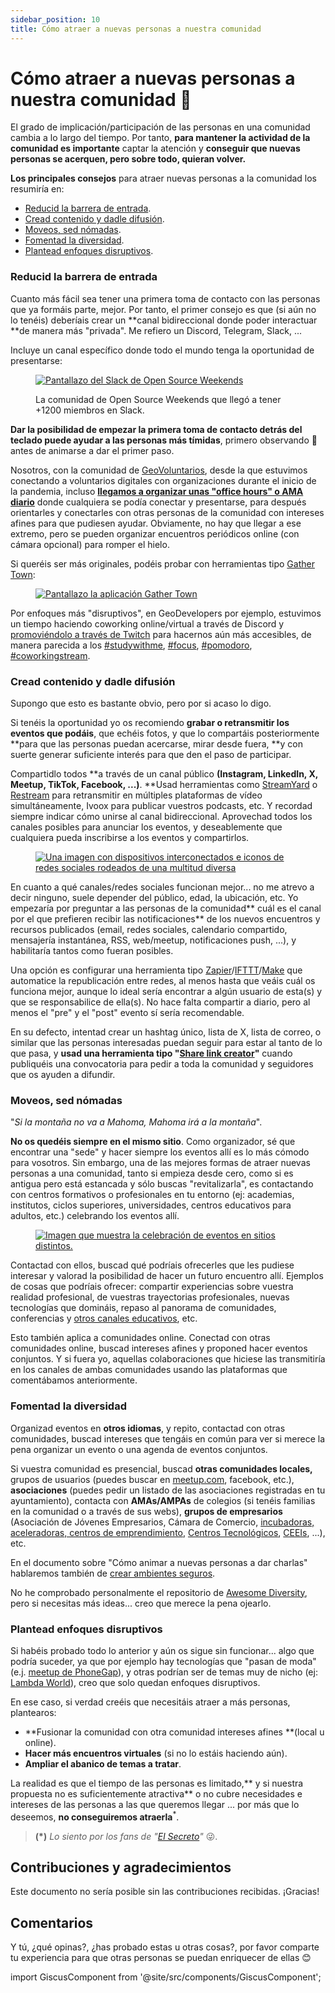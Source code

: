 ```yaml
---
sidebar_position: 10
title: Cómo atraer a nuevas personas a nuestra comunidad
---
```

# Cómo atraer a nuevas personas a nuestra comunidad 🧲

El grado de implicación/participación de las personas en una comunidad cambia a lo largo del tiempo. Por tanto, **para mantener la actividad de la comunidad es importante** captar la atención y **conseguir que nuevas personas se acerquen, pero sobre todo, quieran volver.**

**Los principales consejos** para atraer nuevas personas a la comunidad los resumiría en:

* [Reducid la barrera de entrada](#reducid-la-barrera-de-entrada).
* [Cread contenido y dadle difusión](#cread-contenido-y-dadle-difusión).
* [Moveos, sed nómadas](#moveos-sed-nómadas).
* [Fomentad la diversidad](#fomentad-la-diversidad).
* [Plantead enfoques disruptivos](#plantead-enfoques-disruptivos).

### Reducid la barrera de entrada

Cuanto más fácil sea tener una primera toma de contacto con las personas que ya formáis parte, mejor.  Por tanto, el primer consejo es que (si aún no lo tenéis) deberíais crear un **canal bidireccional donde poder interactuar **de manera más "privada". Me refiero un Discord, Telegram, Slack, ... 

Incluye un canal específico donde todo el mundo tenga la oportunidad de presentarse:

<div style={{textAlign: 'center'}}>

<figure>

[![Pantallazo del Slack de Open Source Weekends](./how-to-attract-people-to-your-community/open-source-weekends-slack.png)](./how-to-attract-people-to-your-community/open-source-weekends-slack.png)

<figcaption>La comunidad de Open Source Weekends que llegó a tener +1200 miembros en Slack.</figcaption>
</figure>

</div>

**Dar la posibilidad de empezar la primera toma de contacto detrás del teclado puede ayudar a las personas más tímidas**, primero observando 👀 antes de animarse a dar el primer paso. 

Nosotros, con la comunidad de [GeoVoluntarios](https://web.archive.org/web/20220116222822/https://geovoluntarios.org/), desde la que estuvimos conectando a voluntarios digitales con organizaciones durante el inicio de la pandemia, incluso **[llegamos a organizar unas "office hours" o AMA diario](https://youtube.com/playlist?list=PLwq5dz_FjCx4Y3AQKr4q0EAlKbtGpXQ3V)** donde cualquiera se podía conectar y presentarse, para después orientarles y conectarles con otras personas de la comunidad con intereses afines para que pudiesen ayudar. Obviamente, no hay que llegar a ese extremo, pero se pueden organizar encuentros periódicos online (con cámara opcional) para romper el hielo.

Si queréis ser más originales, podéis probar con herramientas tipo [Gather Town](https://app.gather.town/app): 


<div class="half" style={{  textAlign: 'center' }}>

<figure>

[![Pantallazo la aplicación Gather Town](./how-to-attract-people-to-your-community/gather-town.gif)](./how-to-attract-people-to-your-community/gather-town.gif)

</figure>

</div>

Por enfoques más "disruptivos", en GeoDevelopers por ejemplo, estuvimos un tiempo haciendo coworking online/virtual a través de Discord y [promoviéndolo a través de Twitch](https://www.twitch.tv/videos/853855361?collection=JxxICOsuVRbGfA) para hacernos aún más accesibles, de manera parecida a los [#studywithme](https://www.twitch.tv/directory/all/tags/studywithme), [#focus](https://www.twitch.tv/directory/all/tags/FOCUS), [#pomodoro](https://www.twitch.tv/directory/all/tags/pomodoro), [#coworkingstream](https://www.twitch.tv/directory/all/tags/coworkingstream).  

### Cread contenido y dadle difusión

Supongo que esto es bastante obvio, pero por si acaso lo digo.

Si tenéis la oportunidad yo os recomiendo **grabar o retransmitir los eventos que podáis**, que echéis fotos, y que lo compartáis posteriormente **para que las personas puedan acercarse, mirar desde fuera, **y con suerte generar suficiente interés para que den el paso de participar.

Compartidlo todos **a través de un canal público **(Instagram, LinkedIn, X, Meetup, TikTok, Facebook, ...)**. **Usad herramientas como [StreamYard](https://streamyard.com/) o [Restream](https://restream.io) para retransmitir en múltiples plataformas de vídeo simultáneamente, Ivoox para publicar vuestros podcasts, etc. Y recordad siempre indicar cómo unirse al canal bidireccional. Aprovechad todos los canales posibles para anunciar los eventos, y deseablemente que cualquiera pueda inscribirse a los eventos y compartirlos.

<div class="half" style={{  textAlign: 'center' }}>

<figure>

[![Una imagen con dispositivos interconectados e iconos de redes sociales rodeados de una multitud diversa](./how-to-attract-people-to-your-community/content-creation-and-dissemination.png)](./how-to-attract-people-to-your-community/content-creation-and-dissemination.png)

</figure>

</div>

En cuanto a qué canales/redes sociales funcionan mejor... no me atrevo a decir ninguno, suele depender del público, edad, la ubicación, etc. Yo empezaría por preguntar a las personas de la comunidad** cuál es el canal por el que prefieren recibir las notificaciones** de los nuevos encuentros y recursos publicados (email, redes sociales, calendario compartido, mensajería instantánea, RSS, web/meetup, notificaciones push, ...), y habilitaría tantos como fueran posibles.

Una opción es configurar una herramienta tipo [Zapier](https://zapier.com/)/[IFTTT](https://ifttt.com/)/[Make](https://www.make.com/en) que automatice la republicación entre redes, al menos hasta que veáis cuál os funciona mejor, aunque lo ideal sería encontrar a algún usuario de esta(s) y que se responsabilice de ella(s). No hace falta compartir a diario, pero al menos el "pre" y el "post" evento sí sería recomendable. 

En su defecto, intentad crear un hashtag único, lista de X, lista de correo, o similar que las personas interesadas puedan seguir para estar al tanto de lo que pasa, y **usad una herramienta tipo "[Share link creator](https://www.websiteplanet.com/webtools/sharelink/)"** cuando publiquéis una convocatoria para pedir a toda la comunidad y seguidores que os ayuden a difundir.


### Moveos, sed nómadas

"_Si la montaña no va a Mahoma, Mahoma irá a la montaña_".

**No os quedéis siempre en el mismo sitio**. Como organizador, sé que encontrar una "sede" y hacer siempre los eventos allí es lo más cómodo para vosotros. Sin embargo, una de las mejores formas de atraer nuevas personas a una comunidad, tanto si empieza desde cero, como si es antigua pero está estancada y sólo buscas "revitalizarla", es contactando con centros formativos o profesionales en tu entorno (ej: academias, institutos, ciclos superiores, universidades, centros educativos para adultos, etc.) celebrando los eventos allí. 

<div class="half" style={{  textAlign: 'center' }}>

<figure>

[![Imagen que muestra la celebración de eventos en sitios distintos.](./how-to-attract-people-to-your-community/organizing-events-in-multiple-venues.png)](./how-to-attract-people-to-your-community/organizing-events-in-multiple-venues.png)

</figure>

</div>

Contactad con ellos, buscad qué podríais ofrecerles que les pudiese interesar y valorad la posibilidad de hacer un futuro encuentro allí. Ejemplos de cosas que podríais ofrecer: compartir experiencias sobre vuestra realidad profesional, de vuestras trayectorias profesionales, nuevas tecnologías que domináis, repaso al panorama de comunidades, conferencias y [otros canales educativos](https://www.rauljimenez.info/docs/developers/educational-developers-channels), etc. 

Esto también aplica a comunidades online. Conectad con otras comunidades online, buscad intereses afines y proponed hacer eventos conjuntos. Y si fuera yo, aquellas colaboraciones que hiciese las transmitiría en los canales de ambas comunidades usando las plataformas que comentábamos anteriormente.


### Fomentad la diversidad

Organizad eventos en **otros idiomas**, y repito, contactad con otras comunidades, buscad intereses que tengáis en común para ver si merece la pena organizar un evento o una agenda de eventos conjuntos. 

Si vuestra comunidad es presencial, buscad **otras comunidades locales,** grupos de usuarios (puedes buscar en [meetup.com](https://www.meetup.com), facebook, etc.), **asociaciones** (puedes pedir un listado de las asociaciones registradas en tu ayuntamiento), contacta con **AMAs/AMPAs** de colegios (si tenéis familias en la comunidad o a través de sus webs), **grupos de empresarios** (Asociación de Jóvenes Empresarios, Cámara de Comercio, [incubadoras, aceleradoras, centros de emprendimiento](https://startupxplore.com/en/map), [Centros Tecnológicos](https://aplicaciones.ciencia.gob.es/inforct/), [CEEIs](https://www.ceei.es/), ...), etc. 

En el documento sobre "Cómo animar a nuevas personas a dar charlas" hablaremos también de [crear ambientes seguros](/es/docs/communities/how-to-encourage-people-to-participate#cread-un-ambiente-seguro). 

No he comprobado personalmente el repositorio de [Awesome Diversity](https://github.com/folkswhocode/awesome-diversity#readme), pero si necesitas más ideas... creo que merece la pena ojearlo.


### Plantead enfoques disruptivos

Si habéis probado todo lo anterior y aún os sigue sin funcionar... algo que podría suceder, ya que por ejemplo hay tecnologías que "pasan de moda" (e.j. [meetup de PhoneGap](https://www.meetup.com/es-ES/PhoneGap-SF/)), y otras podrían ser de temas muy de nicho (ej: [Lambda World](https://www.meetup.com/es-ES/lambda-world-programming-meetup/)), creo que solo quedan enfoques disruptivos. 

En ese caso, si verdad creéis que necesitáis atraer a más personas, plantearos:

* **Fusionar la comunidad con otra comunidad intereses afines **(local u online).
* **Hacer más encuentros virtuales** (si no lo estáis haciendo aún).
* **Ampliar el abanico de temas a tratar**.

La realidad es que el tiempo de las personas es limitado,** y si nuestra propuesta no es suficientemente atractiva** o no cubre necesidades e intereses de las personas a las que queremos llegar ... por más que lo deseemos, **no conseguiremos atraerla**<sup>*</sup>.

> **(*)** *Lo siento por los fans de "[El Secreto](https://es.wikipedia.org/wiki/El_secreto_(libro))"* 😜.

## Contribuciones y agradecimientos

Este documento no sería posible sin las contribuciones recibidas. ¡Gracias!

## Comentarios

Y tú, ¿qué opinas?, ¿has probado estas u otras cosas?, por favor comparte tu experiencia para que otras personas se puedan enriquecer de ellas 😊

import GiscusComponent from '@site/src/components/GiscusComponent';

<GiscusComponent></GiscusComponent>
